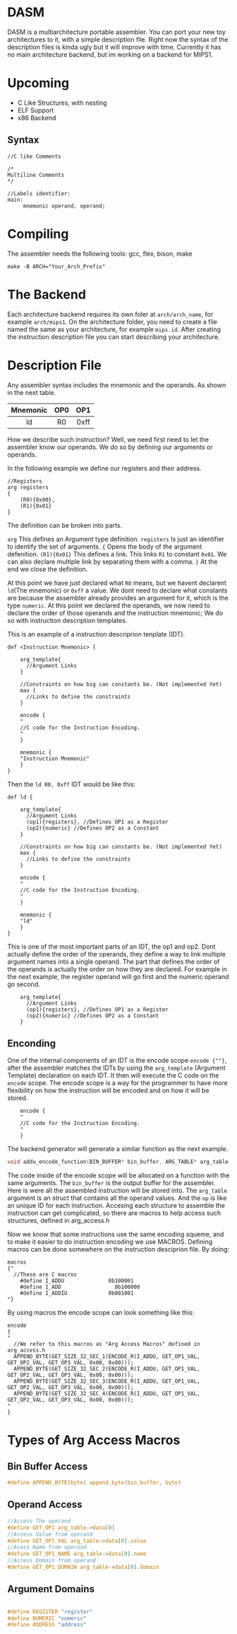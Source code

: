 # DASM

DASM is a multiarchitecture portable assembler. You can port your new toy architectures to it, with a simple description file. Right now the syntax of the description files is kinda ugly but it will improve with time. Currently it has no main architecture backend, but im working on a backend for MIPS1.


# Upcoming
- C Like Structures, with nesting
- ELF Support
- x86 Backend

## Syntax

```
//C like Comments

/*
Multiline Comments
*/

//Labels identifier:
main:
     mnemonic operand, operand;
```

# Compiling

The assembler needs the following tools: gcc, flex, bison, make

```
make -B ARCH="Your_Arch_Prefix"
```

# The Backend

Each architecture backend requires its own foler at `arch/arch_name`, for example `arch/mips1`.
On the architecture folder, you need to create a file named the same as your architecture, for example `mips.id`.
After creating the instruction description file you can start describing your architecture.

# Description File

Any assembler syntax includes the mnemonic and the operands. As shown in the next table.

| Mnemonic | OP0 | OP1 |
| :---: | :---: | :---: |
| ld | R0 | 0xff |

How we describe such instruction? Well, we need first need to let the assembler know our operands. We do so by defining our arguments or operands.

In the following example we define our registers and their address.
```
//Registers
arg registers
{
	(R0){0x00},
	(R1){0x01}
}
```

The definition can be broken into parts.

`arg` This defines an Argument type definition.
`registers` Is just an identifier to identify the set of arguments.
`{` Opens the body of the argument defenition.
`(R1){0x01}` This defines a link. This links `R1` to constant `0x01`.
We can also declare multiple link by separating them with a comma.
`}` At the end we close the definition.



At this point we have just declared what `R0` means, but we havent declarent `ld`(The mnemonic) or `0xff` a value. We dont need to declare what constants are
because the assembler already provides an argument for it, which is the type `numeric`. At this point we declared the operands, we now need to declare the order of those operands and the instruction mnemonic; We do so with instruction description templates.

This is an example of a instruction descriprion tenplate (IDT).

```
def <Instruction Mnemonic> {

    arg_template{
      //Argument Links
    }

    //Constraints on how big can constants be. (Not implemented Yet)
    max {
      //Links to define the constraints
    }
    
    encode {
    "
    //C code for the Instruction Encoding.
    "
    }

    mnemonic {
    "Instruction Mnemonic"
    }
}
```

Then the `ld R0, 0xff` IDT would be like this:

```
def ld {

    arg_template{
      //Argument Links
      (op1){registers}, //Defines OP1 as a Register
      (op2){numeric} //Defines OP2 as a Constant
    }

    //Constraints on how big can constants be. (Not implemented Yet)
    max {
      //Links to define the constraints
    }
    
    encode {
    "
    //C code for the Instruction Encoding.
    "
    }

    mnemonic {
    "ld"
    }
}
```

This is one of the most important parts of an IDT, the op1 and op2. Dont actually define the order of the operands, they define a way to link multiple argument names into a single operand. The part that defines the order of the operands is actually the order on how they are declared. For example in the next example, the register operand will go first and the numeric operand go second.

```
    arg_template{
      //Argument Links
      (op1){registers}, //Defines OP1 as a Register
      (op2){numeric} //Defines OP2 as a Constant
    }
```

## Enconding
One of the internal components of an IDT is the encode scope  `encode {""}`, after the assembler matches the IDTs by using the `arg_template` (Argument Template) declaration on each IDT. It then will execute the C code on the `encode` scope. The encode scope is a way for the programmer to have more flexibility on how the instruction will be encoded and on how it will be stored.

```
    encode {
    "
    //C code for the Instruction Encoding.
    "
    }
```

The backend generator will generate a similar function as the next example.

```c
void addu_encode_function(BIN_BUFFER* bin_buffer, ARG_TABLE* arg_table, int op)
```

The code inside of the encode scope will be allocated on a function with the same arguments. The `bin_buffer` is the output buffer for the assembler. Here is were all the assembled instruction will be stored into. The `arg_table` argument is an struct that contains all the operand values. And the `op` is like an unique ID for each instruction.
Accesing each structure to assemble the instruction can get complicated, so there are macros to help access such structures, defined in arg_access.h

Now we know that some instructions use the same encoding squeme, and to make it easier to do instruction encoding we use MACROS. Defining macros can be done somewhere on the instruction desciprion file. By doing:
```
macros 
{"
  //These are C macros
    #define I_ADDU	            0b100001
    #define I_ADD	              0b100000
    #define I_ADDIU	            0b001001
"}
```


By using macros the encode scope can look something like this:

```
encode 
{
"
  //We refer to this macros as "Arg Access Macros" defined in arg_access.h
  APPEND_BYTE(GET_SIZE_32_SEC_1(ENCODE_R(I_ADDU, GET_OP1_VAL, GET_OP2_VAL, GET_OP3_VAL, 0x00, 0x00)));
  APPEND_BYTE(GET_SIZE_32_SEC_2(ENCODE_R(I_ADDU, GET_OP1_VAL, GET_OP2_VAL, GET_OP3_VAL, 0x00, 0x00)));
  APPEND_BYTE(GET_SIZE_32_SEC_3(ENCODE_R(I_ADDU, GET_OP1_VAL, GET_OP2_VAL, GET_OP3_VAL, 0x00, 0x00)));
  APPEND_BYTE(GET_SIZE_32_SEC_4(ENCODE_R(I_ADDU, GET_OP1_VAL, GET_OP2_VAL, GET_OP3_VAL, 0x00, 0x00)));
"
}
```

# Types of Arg Access Macros

## Bin Buffer Access

```c
#define APPEND_BYTE(byte) append_byte(bin_buffer, byte)
```

## Operand Access

```c
//Access The operand
#define GET_OP1 arg_table->data[0]
//Access Value from operand
#define GET_OP1_VAL arg_table->data[0].value
//Acess Name from operand
#define GET_OP1_NAME arg_table->data[0].name
//Access Domain from operand
#define GET_OP1_DOMAIN arg_table->data[0].domain
```

## Argument Domains

```c

#define REGISTER "register"
#define NUMERIC "numeric"
#define ADDRESS "address"
```

